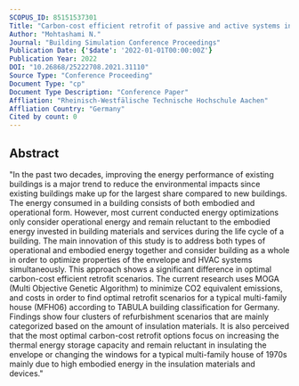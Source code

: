 ```yaml
---
SCOPUS_ID: 85151537301
Title: "Carbon-cost efficient retrofit of passive and active systems in residential buildings using genetic algorithm"
Author: "Mohtashami N."
Journal: "Building Simulation Conference Proceedings"
Publication Date: {'$date': '2022-01-01T00:00:00Z'}
Publication Year: 2022
DOI: "10.26868/25222708.2021.31110"
Source Type: "Conference Proceeding"
Document Type: "cp"
Document Type Description: "Conference Paper"
Affliation: "Rheinisch-Westfälische Technische Hochschule Aachen"
Affliation Country: "Germany"
Cited by count: 0
---
```


## Abstract
"In the past two decades, improving the energy performance of existing buildings is a major trend to reduce the environmental impacts since existing buildings make up for the largest share compared to new buildings. The energy consumed in a building consists of both embodied and operational form. However, most current conducted energy optimizations only consider operational energy and remain reluctant to the embodied energy invested in building materials and services during the life cycle of a building. The main innovation of this study is to address both types of operational and embodied energy together and consider building as a whole in order to optimize properties of the envelope and HVAC systems simultaneously. This approach shows a significant difference in optimal carbon-cost efficient retrofit scenarios. The current research uses MOGA (Multi Objective Genetic Algorithm) to minimize CO2 equivalent emissions, and costs in order to find optimal retrofit scenarios for a typical multi-family house (MFH06) according to TABULA building classification for Germany. Findings show four clusters of refurbishment scenarios that are mainly categorized based on the amount of insulation materials. It is also perceived that the most optimal carbon-cost retrofit options focus on increasing the thermal energy storage capacity and remain reluctant in insulating the envelope or changing the windows for a typical multi-family house of 1970s mainly due to high embodied energy in the insulation materials and devices."
